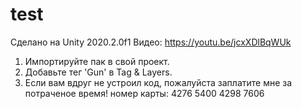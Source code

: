 # test

Сделано на Unity 2020.2.0f1
Видео: https://youtu.be/jcxXDlBqWUk

1. Импортируйте пак в свой проект.
2. Добавьте тег 'Gun' в Tag & Layers.
3. Если вам вдруг не устроил код, пожалуйста заплатите мне за потраченое время!  номер карты: 4276 5400 4298 7606

